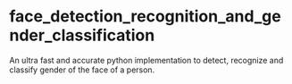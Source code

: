 # face_detection_recognition_and_gender_classification
An ultra fast and accurate python implementation to detect, recognize and classify gender of the face of a person.
